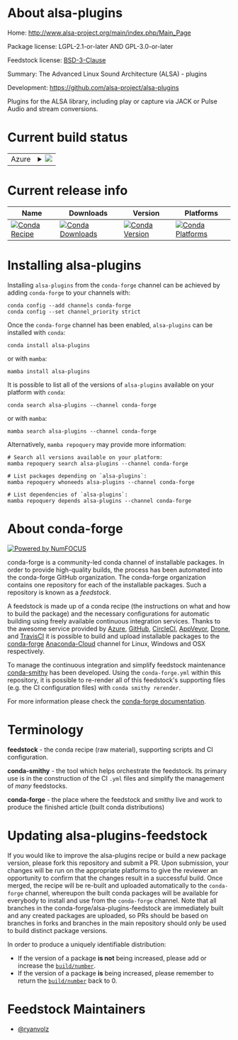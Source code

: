 About alsa-plugins
==================

Home: http://www.alsa-project.org/main/index.php/Main_Page

Package license: LGPL-2.1-or-later AND GPL-3.0-or-later

Feedstock license: [BSD-3-Clause](https://github.com/conda-forge/alsa-plugins-feedstock/blob/main/LICENSE.txt)

Summary: The Advanced Linux Sound Architecture (ALSA) - plugins

Development: https://github.com/alsa-project/alsa-plugins

Plugins for the ALSA library, including play or capture via JACK or Pulse Audio and
stream conversions.


Current build status
====================


<table>
    
  <tr>
    <td>Azure</td>
    <td>
      <details>
        <summary>
          <a href="https://dev.azure.com/conda-forge/feedstock-builds/_build/latest?definitionId=9967&branchName=main">
            <img src="https://dev.azure.com/conda-forge/feedstock-builds/_apis/build/status/alsa-plugins-feedstock?branchName=main">
          </a>
        </summary>
        <table>
          <thead><tr><th>Variant</th><th>Status</th></tr></thead>
          <tbody><tr>
              <td>linux_64</td>
              <td>
                <a href="https://dev.azure.com/conda-forge/feedstock-builds/_build/latest?definitionId=9967&branchName=main">
                  <img src="https://dev.azure.com/conda-forge/feedstock-builds/_apis/build/status/alsa-plugins-feedstock?branchName=main&jobName=linux&configuration=linux_64_" alt="variant">
                </a>
              </td>
            </tr><tr>
              <td>linux_aarch64</td>
              <td>
                <a href="https://dev.azure.com/conda-forge/feedstock-builds/_build/latest?definitionId=9967&branchName=main">
                  <img src="https://dev.azure.com/conda-forge/feedstock-builds/_apis/build/status/alsa-plugins-feedstock?branchName=main&jobName=linux&configuration=linux_aarch64_" alt="variant">
                </a>
              </td>
            </tr><tr>
              <td>linux_ppc64le</td>
              <td>
                <a href="https://dev.azure.com/conda-forge/feedstock-builds/_build/latest?definitionId=9967&branchName=main">
                  <img src="https://dev.azure.com/conda-forge/feedstock-builds/_apis/build/status/alsa-plugins-feedstock?branchName=main&jobName=linux&configuration=linux_ppc64le_" alt="variant">
                </a>
              </td>
            </tr>
          </tbody>
        </table>
      </details>
    </td>
  </tr>
</table>

Current release info
====================

| Name | Downloads | Version | Platforms |
| --- | --- | --- | --- |
| [![Conda Recipe](https://img.shields.io/badge/recipe-alsa--plugins-green.svg)](https://anaconda.org/conda-forge/alsa-plugins) | [![Conda Downloads](https://img.shields.io/conda/dn/conda-forge/alsa-plugins.svg)](https://anaconda.org/conda-forge/alsa-plugins) | [![Conda Version](https://img.shields.io/conda/vn/conda-forge/alsa-plugins.svg)](https://anaconda.org/conda-forge/alsa-plugins) | [![Conda Platforms](https://img.shields.io/conda/pn/conda-forge/alsa-plugins.svg)](https://anaconda.org/conda-forge/alsa-plugins) |

Installing alsa-plugins
=======================

Installing `alsa-plugins` from the `conda-forge` channel can be achieved by adding `conda-forge` to your channels with:

```
conda config --add channels conda-forge
conda config --set channel_priority strict
```

Once the `conda-forge` channel has been enabled, `alsa-plugins` can be installed with `conda`:

```
conda install alsa-plugins
```

or with `mamba`:

```
mamba install alsa-plugins
```

It is possible to list all of the versions of `alsa-plugins` available on your platform with `conda`:

```
conda search alsa-plugins --channel conda-forge
```

or with `mamba`:

```
mamba search alsa-plugins --channel conda-forge
```

Alternatively, `mamba repoquery` may provide more information:

```
# Search all versions available on your platform:
mamba repoquery search alsa-plugins --channel conda-forge

# List packages depending on `alsa-plugins`:
mamba repoquery whoneeds alsa-plugins --channel conda-forge

# List dependencies of `alsa-plugins`:
mamba repoquery depends alsa-plugins --channel conda-forge
```


About conda-forge
=================

[![Powered by
NumFOCUS](https://img.shields.io/badge/powered%20by-NumFOCUS-orange.svg?style=flat&colorA=E1523D&colorB=007D8A)](https://numfocus.org)

conda-forge is a community-led conda channel of installable packages.
In order to provide high-quality builds, the process has been automated into the
conda-forge GitHub organization. The conda-forge organization contains one repository
for each of the installable packages. Such a repository is known as a *feedstock*.

A feedstock is made up of a conda recipe (the instructions on what and how to build
the package) and the necessary configurations for automatic building using freely
available continuous integration services. Thanks to the awesome service provided by
[Azure](https://azure.microsoft.com/en-us/services/devops/), [GitHub](https://github.com/),
[CircleCI](https://circleci.com/), [AppVeyor](https://www.appveyor.com/),
[Drone](https://cloud.drone.io/welcome), and [TravisCI](https://travis-ci.com/)
it is possible to build and upload installable packages to the
[conda-forge](https://anaconda.org/conda-forge) [Anaconda-Cloud](https://anaconda.org/)
channel for Linux, Windows and OSX respectively.

To manage the continuous integration and simplify feedstock maintenance
[conda-smithy](https://github.com/conda-forge/conda-smithy) has been developed.
Using the ``conda-forge.yml`` within this repository, it is possible to re-render all of
this feedstock's supporting files (e.g. the CI configuration files) with ``conda smithy rerender``.

For more information please check the [conda-forge documentation](https://conda-forge.org/docs/).

Terminology
===========

**feedstock** - the conda recipe (raw material), supporting scripts and CI configuration.

**conda-smithy** - the tool which helps orchestrate the feedstock.
                   Its primary use is in the construction of the CI ``.yml`` files
                   and simplify the management of *many* feedstocks.

**conda-forge** - the place where the feedstock and smithy live and work to
                  produce the finished article (built conda distributions)


Updating alsa-plugins-feedstock
===============================

If you would like to improve the alsa-plugins recipe or build a new
package version, please fork this repository and submit a PR. Upon submission,
your changes will be run on the appropriate platforms to give the reviewer an
opportunity to confirm that the changes result in a successful build. Once
merged, the recipe will be re-built and uploaded automatically to the
`conda-forge` channel, whereupon the built conda packages will be available for
everybody to install and use from the `conda-forge` channel.
Note that all branches in the conda-forge/alsa-plugins-feedstock are
immediately built and any created packages are uploaded, so PRs should be based
on branches in forks and branches in the main repository should only be used to
build distinct package versions.

In order to produce a uniquely identifiable distribution:
 * If the version of a package **is not** being increased, please add or increase
   the [``build/number``](https://docs.conda.io/projects/conda-build/en/latest/resources/define-metadata.html#build-number-and-string).
 * If the version of a package **is** being increased, please remember to return
   the [``build/number``](https://docs.conda.io/projects/conda-build/en/latest/resources/define-metadata.html#build-number-and-string)
   back to 0.

Feedstock Maintainers
=====================

* [@ryanvolz](https://github.com/ryanvolz/)

